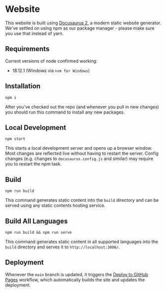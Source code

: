 # Website

This website is built using [Docusaurus 2](https://docusaurus.io/), a modern static website generator. We've settled on using npm as our package manager - please make sure you use that instead of yarn.

## Requirements

Current versions of node confirmed working:
* 18.12.1 (Windows via `nvm for Windows`)

## Installation

```
npm i
```

After you've checked out the repo (and whenever you pull in new changes) you should run this command to install any new packages.

## Local Development

```
npm start
```

This starts a local development server and opens up a browser window. Most changes are reflected live without having to restart the server. Config changes (e.g. changes to `docusaurus.config.js` and similar) may require you to restart the npm task.

## Build

```
npm run build
```

This command generates static content into the `build` directory and can be served using any static contents hosting service.

## Build All Languages

```
npm run build && npm run serve
```

This command generates static content in all supported languages into the `build` directory and serves it to `http://localhost:3006/`.

## Deployment

Whenever the `main` branch is updated, it triggers the [Deploy to GitHub Pages](https://github.com/IABTechLab/uid2docs/actions/workflows/deploy.yml) workflow, which automatically builds the site and updates the deployment.
